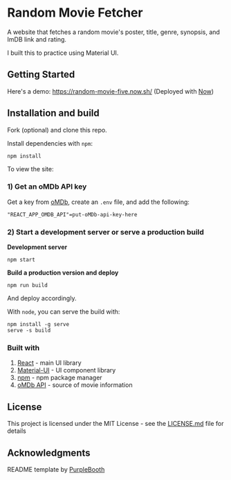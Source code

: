 # Random Movie Fetcher

A website that fetches a random movie's poster, title, genre, synopsis, and ImDB link and rating. 

I built this to practice using Material UI. 

## Getting Started

Here's a demo: https://random-movie-five.now.sh/ (Deployed with [Now](https://zeit.co/home))

## Installation and build

Fork (optional) and clone this repo.

Install dependencies with `npm`:
```shell 
npm install
```
To view the site:

### 1) Get an oMDb API key

Get a key from [oMDb](https://www.omdbapi.com/), create an `.env` file, and add the following:

```
"REACT_APP_OMDB_API"=put-oMDb-api-key-here
```

### 2) Start a development server or serve a production build

**Development server**

```shell
npm start
```

**Build a production version and deploy**
```shell
npm run build
```
And deploy accordingly.

With `node`, you can serve the build with:

```shell
npm install -g serve
serve -s build
```


### Built with

1. [React](https://reactjs.org/) - main UI library
2. [Material-UI](https://material-ui.com/) - UI component library
3. [npm](https://npmjs.com/) - npm package manager
4. [oMDb API](https://www.omdbapi.com/) - source of movie information

## License

This project is licensed under the MIT License - see the [LICENSE.md](LICENSE.md) file for details

## Acknowledgments

README template by [PurpleBooth](https://gist.github.com/PurpleBooth/109311bb0361f32d87a2)
